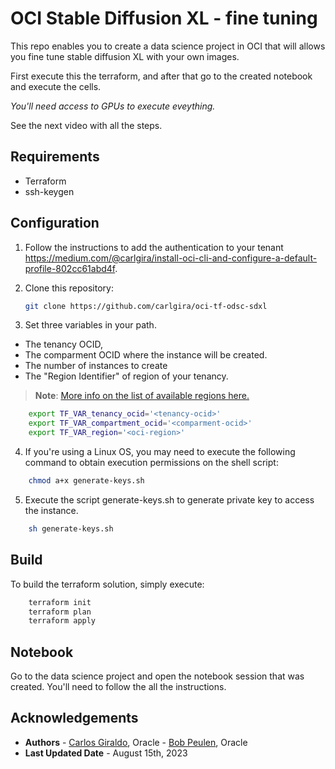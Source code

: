 # OCI Stable Diffusion XL - fine tuning

This repo enables you to create a data science project in OCI that will allows you fine tune stable diffusion XL with your own images.

First execute this the terraform, and after that go to the created notebook and execute the cells.

*You'll need access to GPUs to execute eveything.*

See the next video with all the steps.

## Requirements
- Terraform
- ssh-keygen

## Configuration

1. Follow the instructions to add the authentication to your tenant https://medium.com/@carlgira/install-oci-cli-and-configure-a-default-profile-802cc61abd4f.
2. Clone this repository:
    ```bash
    git clone https://github.com/carlgira/oci-tf-odsc-sdxl
    ```

3. Set three variables in your path. 
- The tenancy OCID, 
- The comparment OCID where the instance will be created.
- The number of instances to create
- The "Region Identifier" of region of your tenancy.
> **Note**: [More info on the list of available regions here.](https://docs.oracle.com/en-us/iaas/Content/General/Concepts/regions.htm)

```bash
    export TF_VAR_tenancy_ocid='<tenancy-ocid>'
    export TF_VAR_compartment_ocid='<comparment-ocid>'
    export TF_VAR_region='<oci-region>'
```

4. If you're using a Linux OS, you may need to execute the following command to obtain execution permissions on the shell script:
```bash
    chmod a+x generate-keys.sh
```
5. Execute the script generate-keys.sh to generate private key to access the instance. 
```bash
    sh generate-keys.sh
```

## Build

To build the terraform solution, simply execute: 

```bash
    terraform init
    terraform plan
    terraform apply
```

## Notebook
Go to the data science project and open the notebook session that was created. You'll need to follow the all the instructions.

## Acknowledgements

* **Authors** - [Carlos Giraldo](https://www.linkedin.com/in/carlos-giraldo-a79b073b/), Oracle
              - [Bob Peulen](https://www.linkedin.com/in/bobpeulen/), Oracle
* **Last Updated Date** - August 15th, 2023
